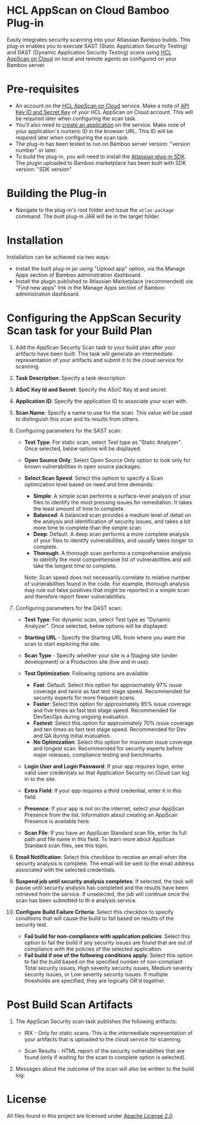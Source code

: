 # HCL AppScan on Cloud Bamboo Plug-in

Easily integrates security scanning into your Atlassian Bamboo builds. This plug-in enables you to execute SAST (Static Application Security Testing) and DAST (Dynamic Application Security Testing) scans using [HCL AppScan on Cloud](https://cloud.appscan.com/) on local and remote agents as configured on your Bamboo server.

# Pre-requisites

- An account on the [HCL AppScan on Cloud](https://cloud.appscan.com/) service. Make a note of [API Key ID and Secret Key](https://help.hcltechsw.com/appscan/ASoC/appseccloud_generate_api_key_cm.html) of your HCL AppScan on Cloud account. This will be required later when configuring the scan task.
- You'll also need to [create an application](https://help.hcltechsw.com/appscan/ASoC/ent_create_application.html) on the service. Make note of your application's numeric ID in the browser URL. This ID will be required later when configuring the scan task.
- The plug-in has been tested to run on Bamboo server version: "version number" or later.
- To build the plug-in, you will need to install the [Atlassian plug-in SDK](https://developer.atlassian.com/docs/getting-started). The plugin uploaded to Bamboo marketplace has been built with SDK version: "SDK version"

# Building the Plug-in

- Navigate to the plug-in's root folder and issue the `atlas-package` command. The built plug-in JAR will be in the target folder.

# Installation

   Installation can be achieved via two ways:
   
   - Install the built plug-in jar using "Upload app" option, via the Manage Apps section of Bamboo administration dashboard.
   - Install the plugin published to Atlassian Marketplace (recommended) via "Find new apps" link in the Manage Apps section of Bamboo administration dashboard.
  

# Configuring the AppScan Security Scan task for your Build Plan

1. Add the AppScan Security Scan task to your build plan after your artifacts have been built. This task will generate an intermediate representation of your artifacts and submit it to the cloud service for scanning.

2. **Task Description**: Specify a task description
   
3. **ASoC Key Id and Secret**: Specify the ASoC Key id and secret.

4. **Application ID**: Specify the application ID to associate your scan with.

5. **Scan Name**: Specify a name to use for the scan. This value will be used to distinguish this scan and its results from others.

6. Configuring parameters for the SAST scan:

   - **Test Type**: For static scan, select Test type as "Static Analyzer". Once selected, below options will be displayed:

   - **Open Source Only**: Select Open Source Only option to look only for known vulnerabilities in open source packages.

   - **Select Scan Speed**: Select this optiom to specify a Scan optimization level based on need and time demands:
      - **Simple**: A simple scan performs a surface-level analysis of your files to identify the most pressing issues for remediation. It takes the least amount of time to complete.
      - **Balanced**: A balanced scan provides a medium level of detail on the analysis and identification of security issues, and takes a bit more time to complete than the simple scan.
      - **Deep**: Default. A deep scan performs a more complete analysis of your files to identify vulnerabilities, and usually takes longer to complete.
      - **Thorough**: A thorough scan performs a comprehensive analysis to identify the most comprehensive list of vulnerabilities and will take the longest time to complete.
      
      Note: Scan speed does not necessarily correlate to relative number of vulnerabilities found in the code. For example, thorough analysis may rule out false positives that might be reported in a simple scan and therefore report fewer vulnerabilities.

7. Configuring parameters for the DAST scan:

   - **Test Type**: For dynamic scan, select Test type as "Dynamic Analyzer". Once selected, below options will be displayed:

   - **Starting URL** - Specify the Starting URL from where you want the scan to start exploring the site.

   - **Scan Type** - Specify whether your site is a Staging site (under development) or a Production site (live and in use).

   - **Test Optimization**: Following options are available:
      - **Fast**: Default. Select this option for approximately 97% issue coverage and twice as fast test stage speed. Recommended for security experts for more frequent scans.
      - **Faster**: Select this option for approximately 85% issue coverage and five times as fast test stage speed. Recommended for DevSecOps during ongoing evaluation.
      - **Fastest**: Select this option for approximately 70% issue coverage and ten times as fast test stage speed. Recommended for Dev and QA during initial evaluation.
      - **No Optimization**: Select this option for maximum issue coverage and longest scan. Recommended for security experts before major releases, compliance testing and benchmarks.

   - **Login User and Login Password**: If your app requires login, enter valid user credentials so that Application Security on Cloud can log in to the site.

   - **Extra Field**: If your app requires a third credential, enter it in this field.

   - **Presence**: If your app is not on the internet, select your AppScan Presence from the list. Information about creating an AppScan Presence is available here.

   - **Scan File**: If you have an AppScan Standard scan file, enter its full path and file name in this field. To learn more about AppScan Standard scan files, see this topic.

 8. **Email Notification**: Select this checkbox to receive an email when the security analysis is complete. The email will be sent to the email address associated with the selected credentials. 

 9. **Suspend job until security analysis completes**: If selected, the task will pause until security analysis has completed and the results have been retrieved from the service. If unselected, the job will continue once the scan has been submitted to th e analysis service.

 10. **Configure Build Failure Criteria**: Select this checkbox to specify conditions that will cause the build to fail based on results of the security test.
      - **Fail build for non-compliance with application policies**: Select this option to fail the build if any security issues are found that are out of compliance with the policies of the selected application.
      - **Fail build if one of the following conditions apply**: Select this option to fail the build based on the specified number of non-compliant Total security issues, High severity security issues, Medium severity security issues, or Low severity security issues. If multiple thresholds are specified, they are logically OR'd together.

# Post Build Scan Artifacts

1. The AppScan Security scan task publishes the following artifacts:

   - IRX - Only for static scans. This is the intermediate representation of your artifacts that is uploaded to the cloud service for scanning.
   
   - Scan Results - HTML report of the security vulnerabilties that are found (only if waiting for the scan to complete option is selected).

2. Messages about the outcome of the scan will also be written to the build log:

# License

All files found in this project are licensed under [Apache License 2.0](LICENSE).
